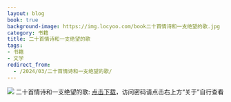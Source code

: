 ```yaml
---
layout: blog
book: true
background-image: https://img.locyoo.com/book二十首情诗和一支绝望的歌.jpg
category: 书籍
title: 二十首情诗和一支绝望的歌
tags:
- 书籍
- 文学
redirect_from:
  - /2024/03/二十首情诗和一支绝望的歌/
---
```

![](https://img.locyoo.com/book二十首情诗和一支绝望的歌.jpg)
二十首情诗和一支绝望的歌: <a name = "ref1" href="https://url18.ctfile.com/f/50983618-1269964412-12822a?p=3619">点击下载</a>，访问密码请点击右上方“关于”自行查看